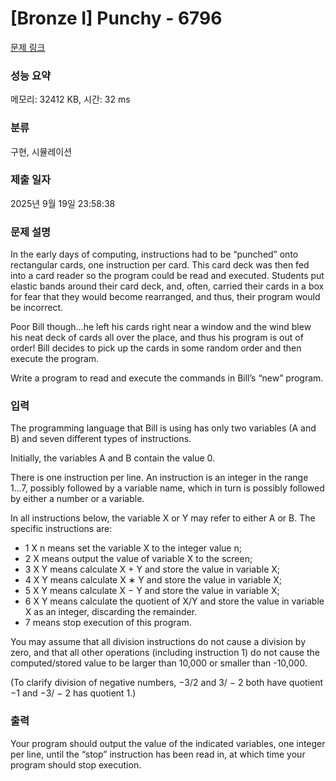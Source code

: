 # [Bronze I] Punchy - 6796 

[문제 링크](https://www.acmicpc.net/problem/6796) 

### 성능 요약

메모리: 32412 KB, 시간: 32 ms

### 분류

구현, 시뮬레이션

### 제출 일자

2025년 9월 19일 23:58:38

### 문제 설명

<p>In the early days of computing, instructions had to be “punched” onto rectangular cards, one instruction per card. This card deck was then fed into a card reader so the program could be read and executed. Students put elastic bands around their card deck, and, often, carried their cards in a box for fear that they would become rearranged, and thus, their program would be incorrect.</p>

<p>Poor Bill though...he left his cards right near a window and the wind blew his neat deck of cards all over the place, and thus his program is out of order! Bill decides to pick up the cards in some random order and then execute the program.</p>

<p>Write a program to read and execute the commands in Bill’s “new” program.</p>

### 입력 

 <p>The programming language that Bill is using has only two variables (A and B) and seven different types of instructions.</p>

<p>Initially, the variables A and B contain the value 0.</p>

<p>There is one instruction per line. An instruction is an integer in the range 1...7, possibly followed by a variable name, which in turn is possibly followed by either a number or a variable.</p>

<p>In all instructions below, the variable X or Y may refer to either A or B. The specific instructions are:</p>

<ul>
	<li>1 X n means set the variable X to the integer value n;</li>
	<li>2 X means output the value of variable X to the screen;</li>
	<li>3 X Y means calculate X + Y and store the value in variable X;</li>
	<li>4 X Y means calculate X ∗ Y and store the value in variable X;</li>
	<li>5 X Y means calculate X − Y and store the value in variable X;</li>
	<li>6 X Y means calculate the quotient of X/Y and store the value in variable X as an integer, discarding the remainder.</li>
	<li>7 means stop execution of this program.</li>
</ul>

<p>You may assume that all division instructions do not cause a division by zero, and that all other operations (including instruction 1) do not cause the computed/stored value to be larger than 10,000 or smaller than -10,000.</p>

<p>(To clarify division of negative numbers, −3/2 and 3/ − 2 both have quotient −1 and −3/ − 2 has quotient 1.)</p>

### 출력 

 <p>Your program should output the value of the indicated variables, one integer per line, until the “stop” instruction has been read in, at which time your program should stop execution.</p>

